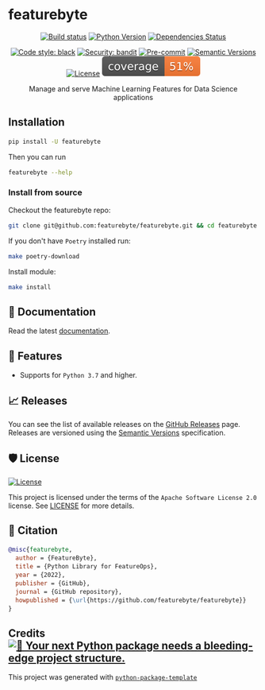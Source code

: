 # featurebyte

<div align="center">

[![Build status](https://github.com/featurebyte/featurebyte/workflows/build/badge.svg?branch=main&event=push)](https://github.com/featurebyte/featurebyte/actions?query=workflow%3Abuild)
[![Python Version](https://img.shields.io/pypi/pyversions/featurebyte.svg)](https://pypi.org/project/featurebyte/)
[![Dependencies Status](https://img.shields.io/badge/dependencies-up%20to%20date-brightgreen.svg)](https://github.com/featurebyte/featurebyte/pulls?utf8=%E2%9C%93&q=is%3Apr%20author%3Aapp%2Fdependabot)

[![Code style: black](https://img.shields.io/badge/code%20style-black-000000.svg)](https://github.com/psf/black)
[![Security: bandit](https://img.shields.io/badge/security-bandit-green.svg)](https://github.com/PyCQA/bandit)
[![Pre-commit](https://img.shields.io/badge/pre--commit-enabled-brightgreen?logo=pre-commit&logoColor=white)](https://github.com/featurebyte/featurebyte/blob/main/.pre-commit-config.yaml)
[![Semantic Versions](https://img.shields.io/badge/%20%20%F0%9F%93%A6%F0%9F%9A%80-semantic--versions-e10079.svg)](https://github.com/featurebyte/featurebyte/releases)
[![License](https://img.shields.io/github/license/featurebyte/featurebyte)](https://github.com/featurebyte/featurebyte/blob/main/LICENSE)
![Coverage Report](assets/images/coverage.svg)

Manage and serve Machine Learning Features for Data Science applications

</div>

## Installation

```bash
pip install -U featurebyte
```

Then you can run

```bash
featurebyte --help
```

### Install from source

Checkout the featurebyte repo:
```bash
git clone git@github.com:featurebyte/featurebyte.git && cd featurebyte
```

If you don't have `Poetry` installed run:

```bash
make poetry-download
```

Install module:

```bash
make install
```

## 📝 Documentation

Read the latest [documentation](https://featurebyte.github.io/featurebyte/).

## 🚀 Features

- Supports for `Python 3.7` and higher.

## 📈 Releases

You can see the list of available releases on the [GitHub Releases](https://github.com/featurebyte/featurebyte/releases) page. 
Releases are versioned using the [Semantic Versions](https://semver.org/) specification.

## 🛡 License

[![License](https://img.shields.io/github/license/featurebyte/featurebyte)](https://github.com/featurebyte/featurebyte/blob/main/LICENSE)

This project is licensed under the terms of the `Apache Software License 2.0` license. See [LICENSE](https://github.com/featurebyte/featurebyte/blob/main/LICENSE) for more details.

## 📃 Citation

```bibtex
@misc{featurebyte,
  author = {FeatureByte},
  title = {Python Library for FeatureOps},
  year = {2022},
  publisher = {GitHub},
  journal = {GitHub repository},
  howpublished = {\url{https://github.com/featurebyte/featurebyte}}
}
```

## Credits [![🚀 Your next Python package needs a bleeding-edge project structure.](https://img.shields.io/badge/python--package--template-%F0%9F%9A%80-brightgreen)](https://github.com/TezRomacH/python-package-template)

This project was generated with [`python-package-template`](https://github.com/TezRomacH/python-package-template)
